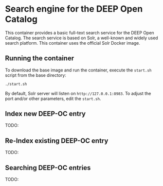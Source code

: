 # Search engine for the DEEP Open Catalog
This container provides a basic full-text search service for the DEEP Open Catalog. The search service is based on Solr, a well-known and widely used search platform. This container uses the official Solr Docker image.

## Running the container
To download the base image and run the container, execute the `start.sh` script from the base directory:
```bash
./start.sh
```

By default, Solr server will listen on `http://127.0.0.1:8983`. To adjust the port and/or other parameters, edit the `start.sh`.

## Index new DEEP-OC entry
TODO:

## Re-Index existing DEEP-OC entry
TODO:

## Searching DEEP-OC entries
TODO:
